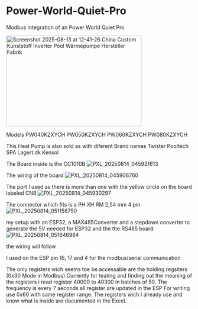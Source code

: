 # Power-World-Quiet-Pro
Modbus integration of an Power World Quiet Pro

<img width="366" height="245" alt="Screenshot 2025-08-13 at 12-41-26 China Custom Kunststoff Inverter Pool Wärmepumpe Hersteller Fabrik" src="https://github.com/user-attachments/assets/83c1b540-9da1-4b5c-aa9e-6b49cb65af7e" />

Models
PW040KZXYCH 	PW050KZXYCH 	PW060KZXYCH 	PW080KZXYCH

This Heat Pump is also sold as with diferent Brand names 
Twister Pooltech
SPA Lagert.dk
Kensol


The Board inside is the CC1010B
![PXL_20250814_045921613](https://github.com/user-attachments/assets/36b17ad8-fecf-4e22-a6b8-a81159adb6e6)

The wiring of the board
![PXL_20250814_045906760](https://github.com/user-attachments/assets/2754d63a-2180-4454-8ab8-223f4135b618)

The port I used as there is more than one with the yellow circle on the board labeled CN8
![PXL_20250814_045930297](https://github.com/user-attachments/assets/3786c158-1986-45d8-9f0f-a261858e1eec)

The connector which fits is a PH XH RM 2,54 mm 4 pin
![PXL_20250814_051158750](https://github.com/user-attachments/assets/fb79a904-2aaf-4d1f-b7e3-332407708520)

my setup with an ESP32, a MAX485Converter and a stepdown converter to generate the 5V needed for ESP32 and the the RS485 board
![PXL_20250814_051646964](https://github.com/user-attachments/assets/42222671-c224-4219-a373-93582a9fa9d1)

the wiring will follow

I used on the ESP pin 16, 17 and 4 for the modbus/serial communication

The only registers wich seems toe be accessable are the holding regsiters (0x30 Mode in Modbus)
Currently for teating and finding out the meaning of the registers i read register 40000 to 40300 in batches of 50.
The frequency is every 7 aeconds all register are updated in the ESP
For writing use 0x60 with same register range.
The registers wich I already use and know what is inside are documented in the Excel.
